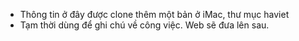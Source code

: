 - Thông tin ở đây được clone thêm một bản ở iMac, thư mục haviet
- Tạm thời dùng để ghi chú về công việc. Web sẽ đưa lên sau.